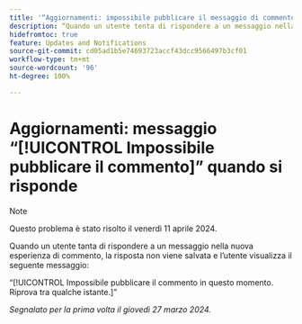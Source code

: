 ```yaml
---
title: '“Aggiornamenti: impossibile pubblicare il messaggio di commento quando si risponde”'
description: “Quando un utente tenta di rispondere a un messaggio nella nuova esperienza di commento, la risposta non viene salvata e l’utente visualizza un messaggio.”
hidefromtoc: true
feature: Updates and Notifications
source-git-commit: cd05ad1b5e74693723accf43dcc9566497b3cf01
workflow-type: tm+mt
source-wordcount: '96'
ht-degree: 100%

---
```



# Aggiornamenti: messaggio “[!UICONTROL Impossibile pubblicare il commento]” quando si risponde

>[!NOTE]
>
>Questo problema è stato risolto il venerdì 11 aprile 2024.

Quando un utente tanta di rispondere a un messaggio nella nuova esperienza di commento, la risposta non viene salvata e l’utente visualizza il seguente messaggio:

“[!UICONTROL Impossibile pubblicare il commento in questo momento. Riprova tra qualche istante.]”

_Segnalato per la prima volta il giovedì 27 marzo 2024._

